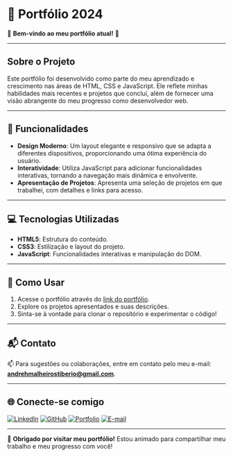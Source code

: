 # 🌟 Portfólio 2024

👋 **Bem-vindo ao meu portfólio atual!** 🎉

---

## Sobre o Projeto
Este portfólio foi desenvolvido como parte do meu aprendizado e crescimento nas áreas de HTML, CSS e JavaScript. Ele reflete minhas habilidades mais recentes e projetos que concluí, além de fornecer uma visão abrangente do meu progresso como desenvolvedor web.

---

## 🚀 Funcionalidades
- **Design Moderno**: Um layout elegante e responsivo que se adapta a diferentes dispositivos, proporcionando uma ótima experiência do usuário.
- **Interatividade**: Utiliza JavaScript para adicionar funcionalidades interativas, tornando a navegação mais dinâmica e envolvente.
- **Apresentação de Projetos**: Apresenta uma seleção de projetos em que trabalhei, com detalhes e links para acesso.

---

## 💻 Tecnologias Utilizadas
- **HTML5**: Estrutura do conteúdo.
- **CSS3**: Estilização e layout do projeto.
- **JavaScript**: Funcionalidades interativas e manipulação do DOM.

---

## 🔧 Como Usar
1. Acesse o portfólio através do [link do portfólio](https://andreh-malheiros.github.io/Portifolio-2024/).
2. Explore os projetos apresentados e suas descrições.
3. Sinta-se à vontade para clonar o repositório e experimentar o código!

---

## 📬 Contato
📫 Para sugestões ou colaborações, entre em contato pelo meu e-mail: **[andrehmalheirostiberio@gmail.com](mailto:andrehmalheirostiberio@gmail.com)**.

---

## 🌐 Conecte-se comigo
[![LinkedIn](https://img.shields.io/badge/LinkedIn-%230077B5.svg?&style=for-the-badge&logo=linkedin&logoColor=white)](https://www.linkedin.com/in/andreh-malheiros/)
[![GitHub](https://img.shields.io/badge/GitHub-%23121011.svg?&style=for-the-badge&logo=github&logoColor=white)](https://github.com/andreh-malheiros)
[![Portfolio](https://img.shields.io/badge/Portfolio-%23FFA500.svg?&style=for-the-badge&logo=firefox&logoColor=white)](https://andreh-malheiros.github.io/Portifolio-2024/)
[![E-mail](https://img.shields.io/badge/Email-%23D14836.svg?&style=for-the-badge&logo=gmail&logoColor=white)](mailto:andrehmalheirostiberio@gmail.com)

---

🎉 **Obrigado por visitar meu portfólio!** Estou animado para compartilhar meu trabalho e meu progresso com você!
